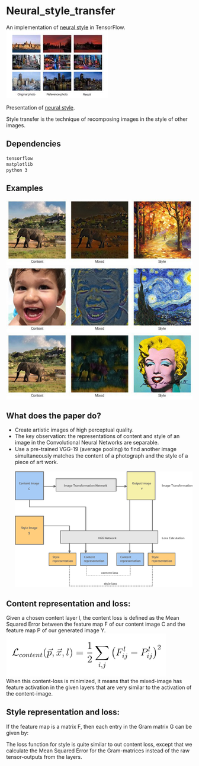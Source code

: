 # Neural_style_transfer
An implementation of [neural style][paper] in TensorFlow. </br>
  ![](./image.jpeg) </br>
  
Presentation of [neural style][ppt].

Style transfer is the technique of recomposing images in the style of other images.
## Dependencies

    tensorflow
    matplotlib
    python 3
    
## Examples
  ![](./output/output1.jpg) </br>
  ![](./output/output2.jpg) </br>
  ![](./output/output3.jpg) </br>

## What does the paper do?
* Create artistic images of high perceptual quality.
* The key observation: the representations of content and style of an image in the Convolutional Neural Networks are separable.
* Use a pre-trained VGG-19 (average pooling) to ﬁnd another image simultaneously matches the content of a photograph and the style of a piece of art work.</br> </br>
   ![](./system_architecture.png)


## Content representation and loss:
Given a chosen content layer l, the content loss is defined as the Mean Squared Error between the feature map F of our content image C and the feature map P of our generated image Y.   </br>
![](./lcontent.png)</br>
When this content-loss is minimized, it means that the mixed-image has feature activation in the given layers that are very similar to the activation of the content-image.

## Style representation and loss:
If the feature map is a matrix F, then each entry in the Gram matrix G can be given by: </br>

The loss function for style is quite similar to out content loss, except that we calculate the Mean Squared Error for the Gram-matrices instead of the raw tensor-outputs from the layers.  </br>











[paper]: http://arxiv.org/pdf/1508.06576v2.pdf
[ppt]: https://docs.google.com/presentation/d/1Rs_saCe34Qdvh1XzIGdLpRavNaartBZHIy3VcZCDTBs/edit?usp=sharing
